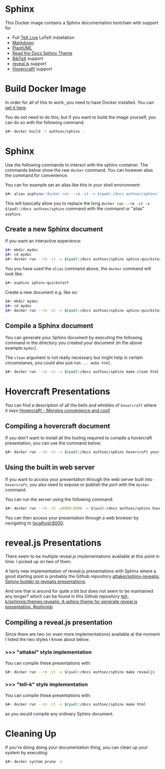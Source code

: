 # Sphinx

This Docker image contains a Sphinx documentation toolchain with support for

* Full [TeX Live](https://www.tug.org/texlive/) LaTeX installation
* [Markdown](https://daringfireball.net/projects/markdown/)
* [PlantUML](https://plantuml.com/)
* [Read the Docs Sphinx Theme](https://sphinx-rtd-theme.readthedocs.io/en/stable/)
* [BibTeX](http://www.bibtex.org/) support
* [reveal.js](https://revealjs.com/) support
* [Hovercraft!](https://hovercraft.readthedocs.io/en/latest/usage.html) support

# Build Docker Image

In order for all of this to work, you need to have Docker installed. You can [get it here](https://www.docker.com/products/docker-desktop).

You do not need to do this, but if you want to build the image yourself, you can do so with the following command.

``` bash
$#> docker build -t authsec/sphinx .
```

# Sphinx 

Use the following commands to interact with the sphinx container. The commands below show the raw `docker` command. You can however alias the command for convenience.

You can for example set an alias like this in your shell environment:

``` bash
$#> alias asphinx='docker run --rm -it -v $(pwd):/docs authsec/sphinx'
```

This will basically allow you to replace the long `docker run --rm -it -v $(pwd):/docs authsec/sphinx` command with the command or "alias" `asphinx`.

## Create a new Sphinx document

If you want an interactive experience:

``` bash
$#> mkdir mydoc
$#> cd mydoc
$#> docker run --rm -it -v $(pwd):/docs authsec/sphinx sphinx-quickstart 
```

You you have used the `alias` command above, the `docker` command will look like:

``` bash
$#> asphinx sphinx-quickstart
```

Create a new document e.g. like so:

``` bash
$#> mkdir mydoc
$#> cd mydoc
$#> docker run --rm -it -v $(pwd):/docs authsec/sphinx sphinx-quickstart --sep -p "My Demo" -a "Siegfried Sphinx" -v "0.0.1" -r "0.0.1" -l "en" --suffix .rst --epub --master index --ext-intersphinx --ext-todo --makefile -m
```

## Compile a Sphinx document

You can generate your Sphinx document by executing the following command in the directory you created your document (in the above example `mydoc`).

The `clean` argument is not really necessary but might help in certain circumstanes, you could also just run `... make html`.

``` bash
$#> docker run --rm -it -v $(pwd):/docs authsec/sphinx make clean html
```

# Hovercraft Presentations

You can find a description of all the bells and whistles of  `hovercraft` where it says [Hovercraft! - Merging convenience and cool!](https://hovercraft.readthedocs.io/en/latest/index.html)

## Compiling a hovercraft document

If you don't want to install all the tooling required to compile a hovercraft presentation, you can use the command below:

``` bash
$#> docker run --rm -it -v $(pwd):/docs authsec/sphinx hovercraft yourinput.rst output
```

## Using the built in web server

If you want to access your presentation through the web server built into `hovercraft`, you also need to expose or publish the port with the `docker` command.

You can run the server using the following command:

``` bash
$#> docker run --rm -it -p8000:8000 -v $(pwd):/docs authsec/sphinx hovercraft positions.rst
```

You can then access your presentation through a web browser by navigating to [localhost:8000](http://localhost:8000/).

# reveal.js Presentations

There seem to be multiple reveal.js implementations available at this point in time. I picked up on two of them.

A fairly new implementation of reveal.js presentations with Sphinx where a good starting point is probably the Github repository [attakei/sphinx-revealjs: Sphinx builder to revealjs presentations](https://github.com/attakei/sphinx-revealjs).

And one that is around for quite a bit but does not seem to be maintained any longer? which can be found in this Github repository [tell-k/sphinxjp.themes.revealjs: A sphinx theme for generate reveal.js presentation. #sphinxjp](https://github.com/tell-k/sphinxjp.themes.revealjs)

## Compiling a reveal.js presentation

Since there are two (or even more implementations) available at the moment I listed the two styles I know about below.

### >>> "attakei" style implementation

You can compile these presentations with:

``` bash
$#> docker run --rm -it -v $(pwd):/docs authsec/sphinx make revealjs
```

### >>> "tell-k" style implementation

You can compile these presentations with:

``` bash
$#> docker run --rm -it -v $(pwd):/docs authsec/sphinx make html
```

as you would compile any ordinary Sphinx document.

# Cleaning Up

If you're doing doing your documentation thing, you can clean up your system by executing:

```bash
$#> docker system prune -a
```